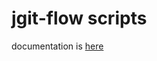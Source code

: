 jgit-flow scripts
===========================================

documentation is [here](https://cthiebaud.github.io/iroif)